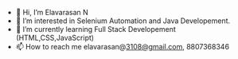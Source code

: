 - 👋 Hi, I’m Elavarasan N
- 👀 I’m interested in Selenium Automation and Java Developement.
- 🌱 I’m currently learning Full Stack Developement (HTML,CSS,JavaScript)
- 📫 How to reach me elavarasan@3108@gmail.com, 8807368346

<!---
NSE26/NSE26 is a ✨ special ✨ repository because its `README.md` (this file) appears on your GitHub profile.
You can click the Preview link to take a look at your changes.
--->

